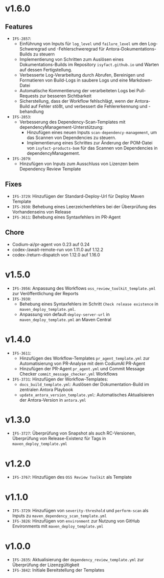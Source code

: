 # v1.6.0
## Features
- `IFS-2857`:
    - Einführung von Inputs für `log_level` und `failure_level` um den Log-Schweregrad und -Fehlerschweregrad für Antora-Dokumentations-Builds zu steuern
    - Implementierung von Schritten zum Auslösen eines Dokumentations-Builds im Repository `isyfact.github.io` und Warten auf dessen Fertigstellung.
    - Verbesserte Log-Verarbeitung durch Abrufen, Bereinigen und Formatieren von Build-Logs in saubere Logs und eine Markdown-Datei
    - Automatische Kommentierung der verarbeiteten Logs bei Pull-Requests zur besseren Sichtbarkeit
    - Sicherstellung, dass der Workflow fehlschlägt, wenn der Antora-Build auf Fehler stößt, und verbessert die Fehlererkennung und -behandlung
- `IFS-2853`:
  - Verbesserung des Dependency-Scan-Templates mit dependencyManagement-Unterstützung:
    - Hinzufügen eines neuen Inputs `scan-dependency-management`, um das Scannen von Dependencies zu steuern.
    - Implementierung eines Schrittes zur Änderung der POM-Datei von `isyfact-products-bom` für das Scannen von Dependencies in dependencyManagement.
- `IFS-2079`:
  - Hinzufügen von Inputs zum Ausschluss von Lizenzen beim Dependency Review Template

## Fixes
- `IFS-3729`: Hinzufügen der Standard-Deploy-Url für Deploy Maven Template
- `IFS-3938`: Behebung eines Leerzeichenfehlers bei der Überprüfung des Vorhandenseins von Release
- `IFS-3611`: Behebung eines Syntaxfehlers im PR-Agent 

## Chore
- Codium-ai/pr-agent von 0.23 auf 0.24
- codex-/await-remote-run von 1.11.0 auf 1.12.2
- codex-/return-dispatch von 1.12.0 auf 1.16.0

# v1.5.0
- `IFS-3956`: Anpassung des Workflows `oss_review_toolkit_template.yml` zur Veröffentlichung der Reports
- `IFS-3938`: 
  - Behebung eines Syntaxfehlers im Schritt `Check release existence` in `maven_deploy_template.yml`. 
  - Anpassung von default `deploy-server-url` in `maven_deploy_template.yml` an Maven Central

# v1.4.0
- `IFS-3611`: 
  - Hinzufügen des Workflow-Templates `pr_agent_template.yml` zur Automatisierung von PR-Analyse mit dem CodiumAI PR-Agent
  - Hinzufügen der PR-Agent `pr_agent.yml` und Commit Message Checker `commit_message_checker.yml` Workflows
- `IFS-3731`: Hinzufügen der Workflow-Templates:
  - `docs_build_template.yml`: Auslösen der Dokumentation-Build im zentralen Antora Playbook
  - `update_antora_version_template.yml`: Automatisches Aktualisieren der Antora-Version in `antora.yml`

# v1.3.0
- `IFS-3727`: Überprüfung von Snapshot als auch RC-Versionen, Überprüfung von Release-Existenz für Tags in `maven_deploy_template.yml`

# v1.2.0
- `IFS-3767`: Hinzufügen des `OSS Review Toolkit` als Template

# v1.1.0 
- `IFS-3729`: Hinzufügen von `severity-threshold` und `perform-scan` als Inputs zu `maven_dependency_scan_template.yml`
- `IFS-3826`: Hinzufügen von `environment` zur Nutzung von GitHub Environments mit `maven_deploy_template.yml`

# v1.0.0
- `IFS-2835`: Aktualisierung der `dependency_review_template.yml` zur Überprüfung der Lizenzgültigkeit
- `IFS-3842`: Initiale Bereitstellung der Templates
